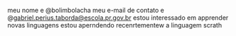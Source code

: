 meu nome e @bolimbolacha
meu e-mail de contato e @gabriel.perius.taborda@escola.pr.gov.br
estou interessado em apprender novas linguagens
estou aperndendo recenrtementew a linguagem scrath

<!---
bolimbolacha/bolimbolacha is a ✨ special ✨ repository because its `README.md` (this file) appears on your GitHub profile 
You can click the Preview link to take a look at your changes.
--->
